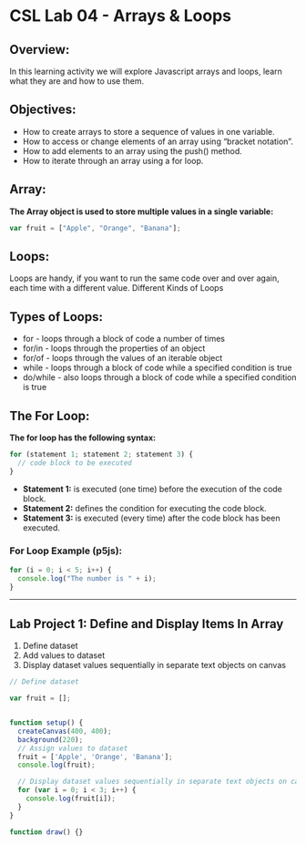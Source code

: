 # CSL Lab 04 - Arrays & Loops

## Overview:
In this learning activity we will explore Javascript arrays and loops, learn what they are and how to use them.



## Objectives:
* How to create arrays to store a sequence of values in one variable.
* How to access or change elements of an array using “bracket notation”.
* How to add elements to an array using the push() method.
* How to iterate through an array using a for loop.


## Array:
**The Array object is used to store multiple values in a single variable:**
```javascript
var fruit = ["Apple", "Orange", "Banana"];
```
## Loops:
Loops are handy, if you want to run the same code over and over again, each time with a different value.
Different Kinds of Loops
## Types of Loops:
* for - loops through a block of code a number of times
* for/in - loops through the properties of an object
* for/of - loops through the values of an iterable object
* while - loops through a block of code while a specified condition is true
* do/while - also loops through a block of code while a specified condition is true
## The For Loop:
**The for loop has the following syntax:**
```javascript
for (statement 1; statement 2; statement 3) {
  // code block to be executed
}
```
* **Statement 1:** is executed (one time) before the execution of the code block.
* **Statement 2:** defines the condition for executing the code block.
* **Statement 3:** is executed (every time) after the code block has been executed.
### For Loop Example (p5js):
```javascript
for (i = 0; i < 5; i++) {
  console.log("The number is " + i);
}
```

***

## Lab Project 1: Define and Display Items In Array
1. Define dataset
1. Add values to dataset
1. Display dataset values sequentially in separate text objects on canvas

```javascript
// Define dataset

var fruit = [];


function setup() { 
  createCanvas(400, 400);
  background(220);
  // Assign values to dataset 
  fruit = ['Apple', 'Orange', 'Banana'];
  console.log(fruit);

  // Display dataset values sequentially in separate text objects on canvas
  for (var i = 0; i < 3; i++) {
    console.log(fruit[i]);
  }
}

function draw() {}
```


